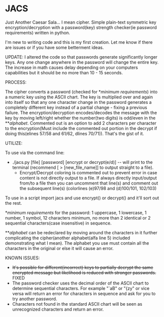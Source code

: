 # JACS
Just Another Caesar Sala... I mean cipher. Simple plain-text symmetric key encryption/decryption with a password(key) strength checker(ie password requirements) written in python.


I'm new to writing code and this is my first creation. Let me know if there are issues or if you have some betterment ideas.

UPDATE: I altered the code so that passwords generate significantly longer keys. Any one change anywhere in the password will change the entire key. The increase in math causes delay depending on your computers capabilities but it should be no more than 10 - 15 seconds.

PROCESS:

The cipher converts a password (checked for \**minimum requirements*) into a numeric key using the ASCII chart. The key is multiplied over and again into itself so that any one character change in the password generates a completely different key instead of a partial change - fixing a previous failure. The encryption/decryption encodes/decodes the message with the key by moving left/right whether the number(two digits) is odd/even in the \*\**alphabet*. Commented out is an option to add 2 characters per character to the encryption(Must include the commented out portion in the decrypt if doing this(elines 57/58 and 61/62, dlines 70/71)). That's the gist of it.

UTILIZE:

To use via the command line:
  - ./jacs.py [file] [password] [encrypt or decrypt(e/d)]  -- will print to the terminal (recommend [ > [new_file_name]] to output straight to a file).
    - Encrypt/Decrypt coloring is commented out to prevent error in case content is not directly output to a file. If always directly input/output from/to a file then you can uncomment that line(s) and comment out the subsequent line(s) (colorlines (e)97/98 and (d)100/101, 102/103)

To use in a script import jacs and use encrypt() or decrypt() and it'll sort out the rest.


\**minimum requirements* for the password: 1 uppercase, 1 lowercase, 1 number, 1 symbol, 12 characters minimum, no more than 2 identical or 2 sequential characters(case insensitive) in sequence.

\*\**alphabet* can be redeclared by moving around the characters in it further complicating the cipher(another alphabet(alfa line 5) included demonstrating what I mean). The alphabet you use must contain all the characters in the original or else it will cause an error.



KNOWN ISSUES:

  - ~~It's possible for different(incorrect) keys to partially decrypt the same encrypted message but likelihood is reduced with stronger passwords.~~ FIXED
  - The password checker uses the decimal order of the ASCII chart to determine sequential characters. For example "\`aB" or "{zy" or vice versa will return an error for characters in sequence and ask for you to try another password.
  - Characters not found in the standard ASCII chart will be seen as unrecognized characters and return an error.
